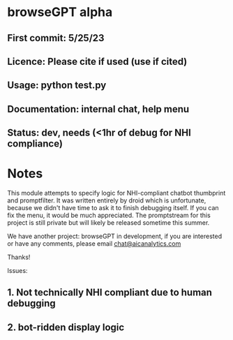# browseGPT alpha
## First commit: 5/25/23
## Licence: Please cite if used (use if cited)
## Usage: python test.py
## Documentation: internal chat, help menu
## Status: dev, needs (<1hr of debug for NHI compliance)

# Notes
This module attempts to specify logic for NHI-compliant chatbot thumbprint and promptfilter. It was written entirely by droid which is unfortunate, because we didn't have time to ask it to finish debugging itself. If you can fix the menu, it would be much appreciated. The promptstream for this project is still private but will likely be released sometime this summer.

We have another project: browseGPT in development, if you are interested or have any comments, please email chat@aicanalytics.com

Thanks!

Issues:
## 1. Not technically NHI compliant due to human debugging
## 2. bot-ridden display logic
